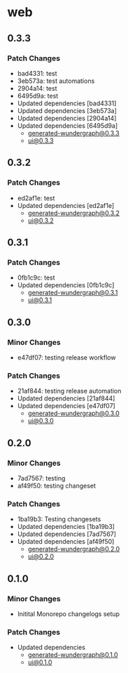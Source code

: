 # web

## 0.3.3

### Patch Changes

- bad4331: test
- 3eb573a: test automations
- 2904a14: test
- 6495d9a: test
- Updated dependencies [bad4331]
- Updated dependencies [3eb573a]
- Updated dependencies [2904a14]
- Updated dependencies [6495d9a]
  - generated-wundergraph@0.3.3
  - ui@0.3.3

## 0.3.2

### Patch Changes

- ed2af1e: test
- Updated dependencies [ed2af1e]
  - generated-wundergraph@0.3.2
  - ui@0.3.2

## 0.3.1

### Patch Changes

- 0fb1c9c: test
- Updated dependencies [0fb1c9c]
  - generated-wundergraph@0.3.1
  - ui@0.3.1

## 0.3.0

### Minor Changes

- e47df07: testing release workflow

### Patch Changes

- 21af844: testing release automation
- Updated dependencies [21af844]
- Updated dependencies [e47df07]
  - generated-wundergraph@0.3.0
  - ui@0.3.0

## 0.2.0

### Minor Changes

- 7ad7567: testing
- af49f50: testing changeset

### Patch Changes

- 1ba19b3: Testing changesets
- Updated dependencies [1ba19b3]
- Updated dependencies [7ad7567]
- Updated dependencies [af49f50]
  - generated-wundergraph@0.2.0
  - ui@0.2.0

## 0.1.0

### Minor Changes

- Initital Monorepo changelogs setup

### Patch Changes

- Updated dependencies
  - generated-wundergraph@0.1.0
  - ui@0.1.0
